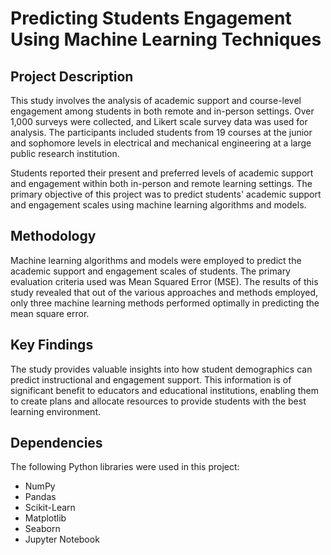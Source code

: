 # Predicting Students Engagement Using Machine Learning Techniques

## Project Description

This study involves the analysis of academic support and course-level engagement among students in both remote and in-person settings. Over 1,000 surveys were collected, and Likert scale survey data was used for analysis. The participants included students from 19 courses at the junior and sophomore levels in electrical and mechanical engineering at a large public research institution. 

Students reported their present and preferred levels of academic support and engagement within both in-person and remote learning settings. The primary objective of this project was to predict students' academic support and engagement scales using machine learning algorithms and models.

## Methodology

Machine learning algorithms and models were employed to predict the academic support and engagement scales of students. The primary evaluation criteria used was Mean Squared Error (MSE). The results of this study revealed that out of the various approaches and methods employed, only three machine learning methods performed optimally in predicting the mean square error.

## Key Findings

The study provides valuable insights into how student demographics can predict instructional and engagement support. This information is of significant benefit to educators and educational institutions, enabling them to create plans and allocate resources to provide students with the best learning environment.


## Dependencies

The following Python libraries were used in this project:

- NumPy
- Pandas
- Scikit-Learn
- Matplotlib
- Seaborn
- Jupyter Notebook


